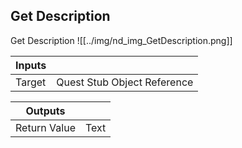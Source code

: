 ## Get Description
Get Description
![[../img/nd_img_GetDescription.png]]

|Inputs||
|--|--|
| Target | Quest Stub Object Reference |

|Outputs||
|--|--|
| Return Value | Text |

